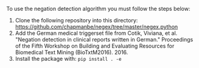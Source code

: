 To use the negation detection algorithm you must follow the steps below:
1. Clone the following repository into this directory: https://github.com/chapmanbe/negex/tree/master/negex.python
2. Add the German medical triggerset file from  Cotik, Viviana, et al. "Negation detection in clinical reports written in German." Proceedings of the Fifth Workshop on Building and Evaluating Resources for Biomedical Text Mining (BioTxtM2016). 2016.
3. Install the package with: ```pip install . -e```